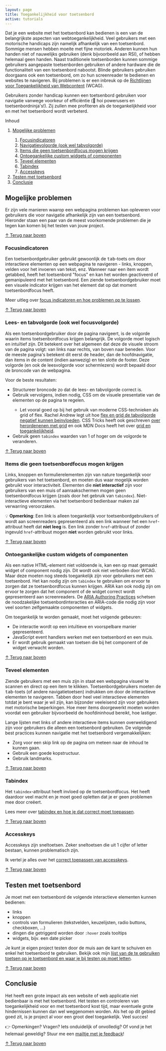 ```yaml
---
layout: page
title: Toegankelijkheid voor toetsenbord
active: tutorials
---
```


<p>Dat je een website met het toetsenbord kan bedienen is een van de belangrijkste aspecten van webtoegankelijkheid. Veel gebruikers met een motorische handicaps zijn namelijk afhankelijk van een toetsenbord. Sommige mensen hebben moeite met fijne motoriek. Anderen kunnen hun handen niet of nauwelijks gebruiken (denk bijvoorbeeld aan RSI), of hebben helemaal geen handen. Naast traditionele toetsenborden kunnen sommige gebruikers aangepaste toetsenborden gebruiken of andere hardware die de functionaliteit van een toetsenbord nabootst. Blinde gebruikers gebruiken doorgaans ook een toetsenbord, om zo hun screenreader te bedienen en websites te navigeren. Bij problemen is er een inbreuk op de <a href="https://www.w3.org/Translations/WCAG21-nl/">Richtlijnen voor Toegankelijkheid van Webcontent</a> (WCAG).</p>

<p>Gebruikers zonder handicap kunnen een toetsenbord gebruiken voor navigatie vanwege voorkeur of efficiëntie (👋 hoi powerusers en toetsenbordninja's!). Zij zullen mee profiteren als de toegankelijkheid voor en met het toetsenbord wordt verbeterd.</p>

<div class="toc_container">
    <p class="toc_title">Inhoud</p>
    <ol class="toc_list">
        <li><a href="#mogelijke-problemen">Mogelijke problemen</a></li>
            <ol class="toc_sublist">
                <li><a href="#focusindicatoren">Focusindicatoren</a></li>
                <li><a href="#navigatievolgorde-ook-wel-tabvolgorde">Navigatievolgorde (ook wel tabvolgorde)</a></li>
                <li><a href="#items-die-geen-toetsenbordfocus-mogen-krijgen">Items die geen toetsenbordfocus mogen krijgen</a></li>
                <li><a href="#ontoegankelijke-custom-widgets-of-componenten">Ontoegankelijke custom widgets of componenten</a></li>
                <li><a href="#teveel-elementen">Teveel elementen</a></li>
                <li><a href="#tabindex">Tabindex</a></li>
                <li><a href="#accesskeys">Accesskeys</a></li>
            </ol>
        <li><a href="#testen-met-toetsenbord">Testen met toetsenbord</a></li>
        <li><a href="#conclusie">Conclusie</a></li>
    </ol>
</div>


## Mogelijke problemen

<p>Er zijn vele manieren waarop een webpagina problemen kan opleveren voor gebruikers die voor navigatie afhankelijk zijn van een toetsenbord. Hieronder staan een paar van de meest voorkomende problemen die je tegen kan komen bij het testen van jouw project.</p>

<p class="toplink">
  <a href="#top" title="Terug naar boven">&uarr; Terug naar boven</a>
</p>

### Focusindicatoren

<p>Een toetsenbordgebruiker gebruikt gewoonlijk de <kbd>tab</kbd>-toets om door interactieve elementen op een webpagina te navigeren - links, knoppen, velden voor het invoeren van tekst, enz. Wanneer naar een item wordt getabbed, heeft het toetsenbord "focus" en kan het worden geactiveerd of gemanipuleerd met het toetsenbord. Een ziende toetsenbordgebruiker moet een visuele indicator krijgen van het element dat op dat moment toetsenbordfocus heeft.</p>
<p>Meer uitleg over <a href="focus.html">focus indicatoren en hoe problemen op te lossen</a>.</p>

<p class="toplink">
  <a href="#top" title="Terug naar boven">&uarr; Terug naar boven</a>
</p>

### Lees- en tabvolgorde (ook wel focusvolgorde)

<p>Als een toetsenbordgebruiker door de pagina navigeert, is de volgorde waarin items toetsenbordfocus krijgen belangrijk. De volgorde moet logisch en intuïtief zijn. Dit betekent over het algemeen dat deze de visuele stroom van de pagina volgt: van links naar rechts, van boven naar beneden. Voor de meeste pagina's betekent dit eerst de header, dan de hoofdnavigatie, dan items in de content (indien aanwezig) en ten slotte de footer. Deze volgorde (en ook de leesvolgorde voor schermlezers) wordt bepaald door de broncode van de webpagina.</p>
<p>Voor de beste resultaten:</p>
<ul>
    <li>Structureer broncode zo dat de lees- en tabvolgorde correct is.</li>
    <li>Gebruik vervolgens, indien nodig, CSS om de visuele presentatie van de elementen op de pagina te regelen.</li>
        <ul>
            <li>Let vooral goed op bij het gebruik van moderne CSS-technieken als grid of flex. Rachel Andrew legt uit hoe <a href="https://rachelandrew.co.uk/archives/2019/06/04/grid-content-re-ordering-and-accessibility/">flex en grid de tabvolgorde negatief kunnen beinvloeden</a>. CSS Tricks heeft ook geschreven <a href="https://css-tricks.com/grid-content-re-ordering-and-accessibility/">over herordenenen met grid</a> en ook MDN Docs heeft het over <a href="https://developer.mozilla.org/en-US/docs/Web/CSS/CSS_Grid_Layout/CSS_Grid_Layout_and_Accessibility">grid en toegankelijkheid</a>.</li>
        </ul>
    <li>Gebruik geen <code>tabindex</code> waarden van 1 of hoger om de volgorde te veranderen.</li>
</ul>

<p class="toplink">
  <a href="#top" title="Terug naar boven">&uarr; Terug naar boven</a>
</p>

### Items die geen toetsenbordfocus mogen krijgen

<p>Links, knoppen en formulierelementen zijn van nature toegankelijk voor gebruikers van het toetsenbord, en moeten dus waar mogelijk worden gebruikt voor interactiviteit. Elementen die <strong>niet interactief</strong> zijn voor gebruikers van een muis of aanraakschermen mogen geen toetsenbordfocus krijgen (zoals door het gebruik van <code>tabindex</code>). Niet-interactieve elementen via het toetsenbord bedienbaar maken zal verwarring veroorzaken.</p>

<div class="opmerking">
<p>💡 <b>Opmerking</b>: Een link is alleen toegankelijk voor toetsenbordgebruikers of wordt aan screenreaders gepresenteerd als een link wanneer het een <code>href</code>-attribuut heeft dat <strong>niet leeg</strong> is. Een link zonder <code>href</code>-attribuut of zonder ingevuld <code>href</code>-attribuut mogen <strong>niet</strong> worden gebruikt voor links.</p>
</div>

<p class="toplink">
  <a href="#top" title="Terug naar boven">&uarr; Terug naar boven</a>
</p>

### Ontoegankelijke <span lang="en">custom widgets</span> of componenten

<p>Als een <span lang="en">native</span> HTML-element niet voldoende is, kan een op maat gemaakt widget of component nodig zijn. Dit wordt ook niet verboden door WCAG. Maar deze moeten nog steeds toegankelijk zijn voor gebruikers met een toetsenbord. Het kan nodig zijn om <code>tabindex</code> te gebruiken om ervoor te zorgen dat ze toetsenbordfocus kunnen krijgen. ARIA kan ook nodig zijn om ervoor te zorgen dat het component of de widget correct wordt gepresenteerd aan screenreaders. De <a href="https://www.w3.org/TR/wai-aria-practices-1.1/" hreflang="en">ARIA Authoring Practices</a> schetsen de noodzakelijke toetsenbordinteracties en ARIA-code die nodig zijn voor veel soorten zelfgemaakte componenten of widgets.</p>
<p>Om toegankelijk te worden gemaakt, moet het volgende gebeuren:</p>
<ul>
    <li>De interactie wordt op een intuïtieve en voorspelbare manier gepresenteerd.</li>
    <li>JavaScript event handlers werken met een toetsenbord en een muis.</li>
    <li>Er wordt gebruik gemaakt van toetsen die bij het component of de widget verwacht worden.</li>
</ul>

<p class="toplink">
  <a href="#top" title="Terug naar boven">&uarr; Terug naar boven</a>
</p>

### Teveel elementen

<p>Ziende gebruikers met een muis zijn in staat een webpagina visueel te scannen en direct op een item te klikken. Toetsenbordgebruikers moeten de <kbd>tab</kbd>-toets (of andere navigatietoetsen) indrukken om door de interactieve elementen te navigeren. Tabben door heel veel interactieve elementen totdat je bent waar je wil zijn, kan bijzonder veeleisend zijn voor gebruikers met motorische beperkingen. Hoe meer items doorgewerkt moeten worden voordat een gebruiker bijvoorbeeld de hoofdininhoud bereikt, hoe lastiger.</p>
<p>Lange lijsten met links of andere interactieve items kunnen overweldigend zijn voor gebruikers die alleen een toetsenbord gebruiken. De volgende <span lang="en">best practices</span> kunnen navigatie met het toetsenbord vergemakkelijken:</p>
<ul>
    <li>Zorg voor een skip link op de pagina om meteen naar de inhoud te kunnen gaan.</li>
    <li>Gebruik een goede kopstructuur.</li>
    <li>Gebruik landmarks.</li>
</ul>

<p class="toplink">
  <a href="#top" title="Terug naar boven">&uarr; Terug naar boven</a>
</p>

### Tabindex

<p>Het <code>tabindex</code>-attribuut heeft invloed op de toetsenbordfocus. Het heeft daardoor veel macht en je moet goed opletten dat je er geen problemen mee door creëert.</p>
<p>Lees meer over <a href="tabindex.html">tabindex en hoe je dat correct moet toepassen</a>.</p>

<p class="toplink">
  <a href="#top" title="Terug naar boven">&uarr; Terug naar boven</a>
</p>

### Accesskeys

<p>Accesskeys zijn sneltoetsen. Zeker sneltoetsen die uit 1 cijfer of letter bestaan, kunnen problematisch zijn.</p>
<p>Ik vertel je alles over het <a href="accesskeys.html">correct toepassen van accesskeys</a>.</p>

<p class="toplink">
  <a href="#top" title="Terug naar boven">&uarr; Terug naar boven</a>
</p>

## Testen met toetsenbord

<p>Je moet met een toetsenbord de volgende interactieve elementen kunnen bedienen:</p>
<ul>
    <li>links</li>
    <li>knoppen</li>
    <li>controls van formulieren (tekstvelden, keuzelijsten, radio buttons, checkboxen, …)</li>
    <li>dingen die getriggerd worden door <code>:hover</code> zoals tooltips</li>
    <li>widgets, bijv. een date picker</li>
</ul>

<p>Je kunt je eigen project testen door de muis aan de kant te schuiven en enkel het toetsenbord te gebruiken. Bekijk ook mijn <a href="/artikelen/toegankelijkheid/toetsenbord_testen.html">lijst van de te gebruiken toetsen op je toetsenbord en waar je bij testen op moet letten</a>.</p>

<p class="toplink">
  <a href="#top" title="Terug naar boven">&uarr; Terug naar boven</a>
</p>

## Conclusie

<p>Het heeft een grote impact als een website of web applicatie niet bedienbaar is met het toetsenbord. Het testen en controleren van toegankelijkheid voor en met toetsenbord kost tijd, maar eventuele grote hindernissen kunnen dan wel weggenomen worden. Als het op dit gebied goed zit, is je project al voor een groot deel toegankelijk. Veel succes!</p>

<div class="opmerking">
<p>👉️ Opmerkingen? Vragen? Iets onduidelijk of onvolledig? Of vond je het helemaal geweldig? Stuur me een <a href="mailto:sophie@sophieschoice.net">mailtje met je feedback</a>!</p>
</div>

<p class="toplink">
  <a href="#top" title="Terug naar boven">&uarr; Terug naar boven</a>
</p>